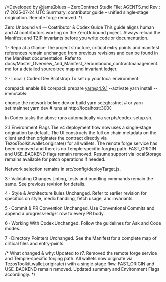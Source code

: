 /*Developed by @jams2blues – ZeroContract Studio
File: AGENTS.md
Rev : r7 2025‑07‑24 UTC
Summary: contributor guide – unified single‑stage origination. Remote forge removed.
*/

Zero Unbound v4 — Contributor & Codex Guide
This guide aligns human and AI contributors working on the ZeroUnbound
project. Always reload the Manifest and TZIP invariants before you
write code or documentation.

1 · Repo at a Glance
The project structure, critical entry points and manifest references remain
unchanged from previous revisions and can be found in the Manifest
documentation. Refer to docs/Master_Overview_And_Manifest_zerounbound_contractmanagement.md
for a detailed source‑tree map and invariant ledger.

2 · Local / Codex Dev Bootstrap
To set up your local environment:

corepack enable && corepack prepare yarn@4.9.1 --activate
yarn install --immutable

choose the network before dev or build
yarn set:ghostnet # or yarn set:mainnet
yarn dev # runs at http://localhost:3000

In Codex tasks the above runs automatically via scripts/codex‑setup.sh.

2.1 Environment Flags
The v4 deployment flow now uses a single‑stage origination by default.
The UI constructs the full on‑chain metadata on the client and then
originates the contract directly via TezosToolkit.wallet.originate()
for all wallets. The remote forge service has been removed and there
is no Temple‑specific forging path. FAST_ORIGIN and USE_BACKEND flags
remain removed. Resume support via localStorage remains available for
patch operations if needed.

Network selection remains in src/config/deployTarget.js.

3 · Validating Changes
Linting, tests and bundling commands remain the same. See previous
revision for details.

4 · Style & Architecture Rules
Unchanged. Refer to earlier revision for specifics on style, media
handling, fetch usage, and invariants.

5 · Commit & PR Convention
Unchanged. Use Conventional Commits and append a progress‑ledger row to
every PR body.

6 · Working With Codex
Unchanged. Follow the guidelines for Ask and Code modes.

7 · Directory Pointers
Unchanged. See the Manifest for a complete map of critical files and
entry‑points.

/* What changed & why: Updated to r7. Removed the remote forge service and Temple-specific forging path. All wallets now originate via TezosToolkit.wallet.originate() with a single‑stage flow. FAST_ORIGIN and USE_BACKEND remain removed. Updated summary and Environment Flags accordingly. */